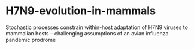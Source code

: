 # H7N9-evolution-in-mammals
Stochastic processes constrain within-host adaptation of H7N9 viruses to mammalian hosts – challenging assumptions of an avian influenza pandemic prodrome

